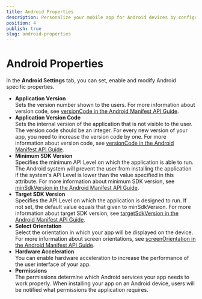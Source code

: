 ```yaml
---
title: Android Properties
description: Personalize your mobile app for Android devices by configuring Android-specific options in the Android tab in the App Settings panel.
position: 4
publish: true
slug: android-properties
---
```


# Android Properties

In the **Android Settings** tab, you can set, enable and modify Android specific properties.

* **Application Version**<br />Sets the version number shown to the users. For more information about version code, see [versionCode in the Android Manifest API Guide](https://developer.android.com/guide/topics/manifest/manifest-element.html#vname).
* **Application Version Code**<br />Sets the internal version of the application that is not visible to the user. The version code should be an integer. For every new version of your app, you need to increase the version code by one. For more information about version code, see [versionCode in the Android Manifest API Guide](https://developer.android.com/guide/topics/manifest/manifest-element.html#vcode).
* **Minimum SDK Version**<br />Specifies the minimum API Level on which the application is able to run. The Android system will prevent the user from installing the application if the system's API Level is lower than the value specified in this attribute. For more information about minimum SDK version, see [minSdkVersion in the Android Manifest API Guide](https://developer.android.com/guide/topics/manifest/uses-sdk-element.html#min).
* **Target SDK Version**<br />Specifies the API Level on which the application is designed to run. If not set, the default value equals that given to minSdkVersion. For more information about target SDK version, see [targetSdkVersion in the Android Manifest API Guide](https://developer.android.com/guide/topics/manifest/uses-sdk-element.html#target).
* **Select Orientation**<br />Select the orientation in which your app will be displayed on the device. For more information about screen orientations, see [screenOrientation in the Android Manifest API Guide](https://developer.android.com/guide/topics/manifest/activity-element.html#screen).
* **Hardware Acceleration**<br />You can enable hardware acceleration to increase the performance of the user interface of your app.
* **Permissions**<br />The permissions determine which Android services your app needs to work properly. When installing your app on an Android device, users will be notified what permissions the application requires.
